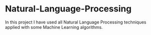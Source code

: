# Natural-Language-Processing
In this project I have used all Natural Language Processing techniques applied with some Machine Learning algorithms.
